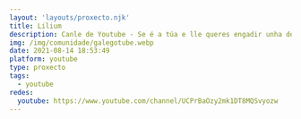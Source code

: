 ```yaml
---
layout: 'layouts/proxecto.njk'
title: Lilium
description: Canle de Youtube - Se é a túa e lle queres engadir unha descripción e etiquetas, ponte en contacto con nós.
img: /img/comunidade/galegotube.webp
date: 2021-08-14 18:53:49
platform: youtube
type: proxecto
tags:
  - youtube
redes:
  youtube: https://www.youtube.com/channel/UCPrBaOzy2mk1DT8MQSvyozw
---
```


